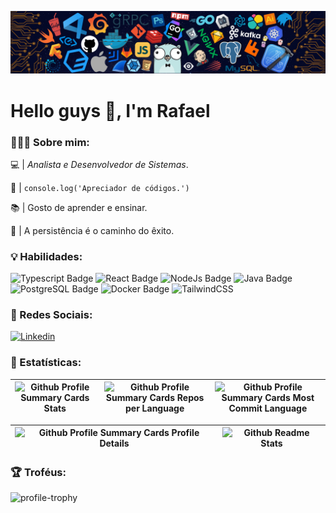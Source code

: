 ![Walpaper][walpapper]

# Hello guys 👋​, I'm Rafael

### 👨🏽‍💻 Sobre mim:

💻 | _Analista e Desenvolvedor de Sistemas_.

🧢 | `console.log('Apreciador de códigos.')`

📚 | Gosto de aprender e ensinar.

🗿 | A persistência é o caminho do êxito.

### 💡 Habilidades:

![Typescript Badge][typescript-badge]
![React Badge][react-badge]
![NodeJs Badge][node-js-badge]
![Java Badge][java-badge]
![PostgreSQL Badge][postgresql-badge]
![Docker Badge][docker-badge]
![TailwindCSS][tailwindcss-badge]

### 📱 Redes Sociais:

[![Linkedin][linkedin-badge]][linkedin-profile]

### 🚀 Estatísticas:

| ![Github Profile Summary Cards Stats][github-profile-summary-cards-stats] | ![Github Profile Summary Cards Repos per Language][github-profile-summary-cards-repos-per-language] | ![Github Profile Summary Cards Most Commit Language][github-profile-summary-cards-most-commit-language] |
| :-----------------------------------------------------------------------: | :-------------------------------------------------------------------------------------------------: | :-----------------------------------------------------------------------------------------------------: |

| ![Github Profile Summary Cards Profile Details][github-profile-summary-cards-profile-details] | ![Github Readme Stats][github-readme-stats] |
| :-------------------------------------------------------------------------------------------: | :-----------------------------------------: |

### 🏆 Troféus:

![profile-trophy]

<!-- Links -->

[github-profile-summary-cards-stats]: http://github-profile-summary-cards.vercel.app/api/cards/stats?username=devrafaelsoares&theme=nord_dark
[github-profile-summary-cards-repos-per-language]: http://github-profile-summary-cards.vercel.app/api/cards/repos-per-language?username=devrafaelsoares&hide=Html&theme=nord_dark
[github-profile-summary-cards-most-commit-language]: http://github-profile-summary-cards.vercel.app/api/cards/most-commit-language?username=devrafaelsoares&theme=nord_dark
[github-profile-summary-cards-profile-details]: http://github-profile-summary-cards.vercel.app/api/cards/profile-details?username=devrafaelsoares&theme=nord_dark
[github-readme-stats]: https://github-readme-stats-wheat-one-23.vercel.app?user=devrafaelsoares&hide_border=true&date_format=M%20j%5B%2C%20Y%5D&background=2D3742&stroke=2D3742&ring=6bbbca&fire=6bbbca&currStreakNum=fff&sideNums=6bbbca&currStreakLabel=6bbbca&sideLabels=fff&dates=fff
[walpapper]: img/header.png
[typescript-badge]: https://img.shields.io/badge/-Typescript-333333?style=flat&logo=typescript
[react-badge]: https://img.shields.io/badge/-React-333333?style=flat&logo=react
[node-js-badge]: https://img.shields.io/badge/-NodeJS-333333?style=flat&logo=node.js
[java-badge]: https://img.shields.io/badge/-Java-333333?style=flat&logo=openjdk&logoColor=orange
[postgresql-badge]: https://img.shields.io/badge/-PostgreSQL-333333?style=flat&logo=postgresql
[docker-badge]: https://img.shields.io/badge/-Docker-333333?style=flat&logo=docker
[tailwindcss-badge]: https://img.shields.io/badge/-TailwindCSS-333333?style=flat&logo=tailwindcss
[linkedin-badge]: https://img.shields.io/badge/-Linkedin-333333?style=flat&logo=linkedin&logoColor=%230077b3
[profile-trophy]: https://github-profile-trophy.vercel.app/?username=devrafaelsoares
[linkedin-profile]: https://www.linkedin.com/in/rafael-henrique-soares-de-freitas-2a667a23a/
